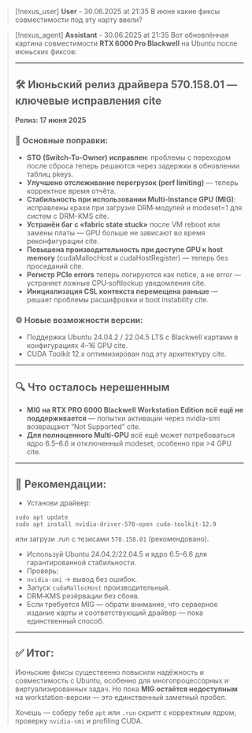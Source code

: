 >[!nexus_user] **User** - 30.06.2025 at 21:35
> В июне какие фиксы совместимости под эту карту ввели?
<!-- UID: 44fecf62-3e7a-4255-8947-2a6411e3a673 -->




>[!nexus_agent] **Assistant** - 30.06.2025 at 21:35
> Вот обновлённая картина совместимости **RTX 6000 Pro Blackwell** на Ubuntu после июньских фиксов:
> 
> ---
> 
> ## 🛠 Июньский релиз драйвера 570.158.01 — ключевые исправления cite
> 
> **Релиз: 17 июня 2025**
> 
> ### 🔧 Основные поправки:
> - **STO (Switch-To-Owner) исправлен**: проблемы с переходом после сброса теперь решаются через задержки в обновлении таблиц pkeys.
> - **Улучшено отслеживание перегрузок (perf limiting)** — теперь корректное время отчёта.
> - **Стабильность при использовании Multi‑Instance GPU (MIG)**: исправлены крахи при загрузке DRM‑модулей и modeset=1 для систем с DRM-KMS cite.
> - **Устранён баг с «fabric state stuck»** после VM reboot или замены платы — GPU больше не зависают во время реконфигурации cite.
> - **Повышена производительность при доступе GPU к host memory** (cudaMallocHost и cudaHostRegister) — теперь без проседаний cite.
> - **Регистр PCIe errors** теперь логируются как notice, а не error — устраняет ложные CPU‑softlockup уведомления cite.
> - **Инициализация CSL контекста перемещена раньше** — решает проблемы расшифровки и boot instability cite.
> 
> ### ⚙ Новые возможности версии:
> - Поддержка Ubuntu 24.04.2 / 22.04.5 LTS с Blackwell картами в конфигурациях 4–16 GPU cite.
> - CUDA Toolkit 12.x оптимизирован под эту архитектуру cite.
> 
> ---
> 
> ## 🔍 Что осталось нерешенным
> 
> - **MIG на RTX PRO 6000 Blackwell Workstation Edition всё ещё не поддерживается** — попытки активации через nvidia-smi возвращают “Not Supported” cite.
> - **Для полноценного Multi-GPU** всё ещё может потребоваться ядро 6.5–6.6 и отключенный modeset, особенно при >4 GPU cite.
> 
> ---
> 
> ## 📌 Рекомендации:
> 
> - Установи драйвер:
>  ```
>  sudo apt update
>  sudo apt install nvidia-driver-570-open cuda-toolkit-12.9
>  ```
>  или загрузи .run с тезисами `570.158.01` (рекомендовано).
> - Используй Ubuntu 24.04.2/22.04.5 и ядро 6.5–6.6 для гарантированной стабильности.
> - Проверь:
>  - `nvidia-smi` → вывод без ошибок.
>  - Запуск `cudaMallocHost` производительный.
>  - DRM‑KMS резёрвации без сбоев.
> - Если требуется MIG — обрати внимание, что серверное издание карты и соответствующий драйвер — пока единственный способ.
> 
> ---
> 
> ## ✅ Итог:
> 
> Июньские фиксы существенно повысили надёжность и совместимость с Ubuntu, особенно для многопроцессорных и виртуализированных задач. Но пока **MIG остаётся недоступным** на workstation-версии — это единственный заметный пробел.
> 
> Хочешь — соберу тебе `apt` или `.run` скрипт с корректным ядром, проверку `nvidia-smi` и profiling CUDA.
<!-- UID: 9c960d3c-2597-482f-a11e-93c26218e384 -->